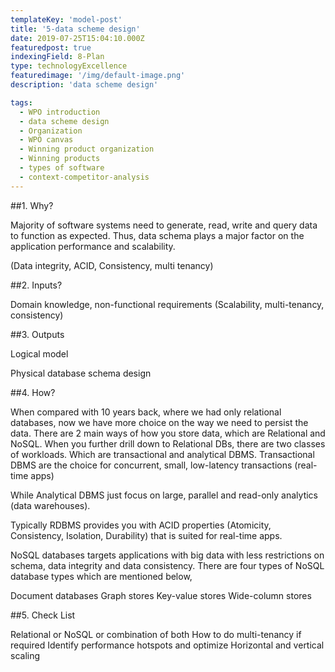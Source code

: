```yaml
---
templateKey: 'model-post'
title: '5-data scheme design'
date: 2019-07-25T15:04:10.000Z
featuredpost: true
indexingField: 8-Plan
type: technologyExcellence
featuredimage: '/img/default-image.png'
description: 'data scheme design'

tags:
  - WPO introduction
  - data scheme design
  - Organization
  - WPO canvas
  - Winning product organization
  - Winning products
  - types of software
  - context-competitor-analysis
---
```

##1. Why?

Majority of software systems need to generate, read, write and query data to function as expected. Thus, data schema plays a major factor on the application performance and scalability.

(Data integrity, ACID, Consistency, multi tenancy)



##2. Inputs?

Domain knowledge, non-functional requirements (Scalability, multi-tenancy, consistency)



##3. Outputs

Logical model

Physical database schema design



##4. How?

When compared with 10 years back, where we had only relational databases, now we have more choice on the way we need to persist the data. There are 2 main ways of how you store data, which are Relational and NoSQL. When you further drill down to Relational DBs, there are two classes of workloads. Which are transactional and analytical DBMS. Transactional DBMS are the choice for concurrent, small, low-latency transactions (real-time apps)

While Analytical DBMS just focus on large, parallel and read-only analytics (data warehouses).

 

Typically RDBMS provides you with ACID properties (Atomicity, Consistency, Isolation, Durability) that is suited for real-time apps.

 

NoSQL databases targets applications with big data with less restrictions on schema, data integrity and data consistency. There are four types of NoSQL database types which are mentioned below,

Document databases
Graph stores
Key-value stores
Wide-column stores


##5. Check List

Relational or NoSQL or combination of both
How to do multi-tenancy if required
Identify performance hotspots and optimize
Horizontal and vertical scaling